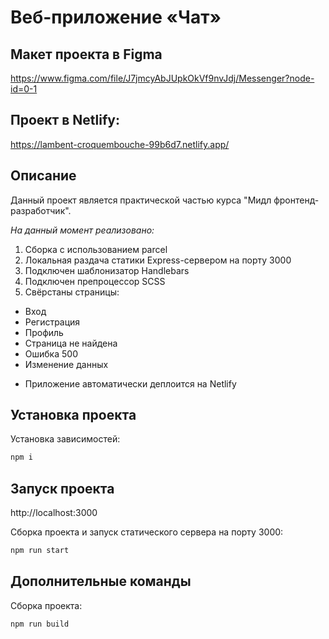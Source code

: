 # Веб-приложение «Чат»

## Макет проекта в Figma

https://www.figma.com/file/J7jmcyAbJUpkOkVf9nvJdj/Messenger?node-id=0-1

## Проект в Netlify:

https://lambent-croquembouche-99b6d7.netlify.app/

## Описание

Данный проект является практической частью курса "Мидл фронтенд-разработчик".

*На данный момент реализовано:*

1. Сборка с использованием parcel
2. Локальная раздача статики Express-сервером на порту 3000
3. Подключен шаблонизатор Handlebars
4. Подключен препроцессор SCSS
5. Свёрстаны страницы:

- Вход
- Регистрация
- Профиль
- Страница не найдена
- Ошибка 500
- Изменение данных

* Приложение автоматически деплоится на Netlify

## Установка проекта

Установка зависимостей:

```bash
npm i
```

## Запуск проекта

http://localhost:3000

Сборка проекта и запуск статического сервера на порту 3000:

```bash
npm run start
```

## Дополнительные команды

Сборка проекта:

```bash
npm run build
```
